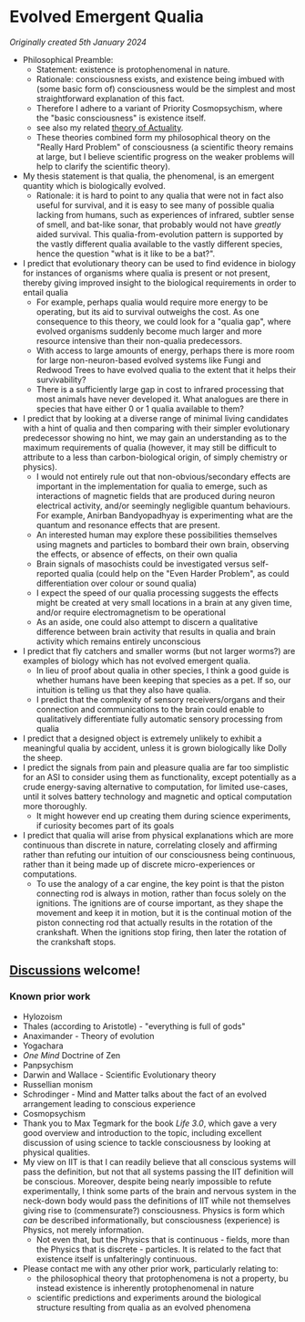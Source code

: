 # Evolved Emergent Qualia

*Originally created 5th January 2024*

- Philosophical Preamble:
  - Statement: existence is protophenomenal in nature.
  - Rationale: consciousness exists, and existence being imbued with (some basic form of) consciousness would be the simplest and most straightforward explanation of this fact.
  - Therefore I adhere to a variant of Priority Cosmopsychism, where the "basic consciousness" is existence itself.
  - see also my related [theory of Actuality](Nothing%20is%20a%20Contradiction.md).
  - These theories combined form my philosophical theory on the "Really Hard Problem" of consciousness (a scientific theory remains at large, but I believe scientific progress on the weaker problems will help to clarify the scientific theory).
- My thesis statement is that qualia, the phenomenal, is an emergent quantity which is biologically evolved.
  - Rationale: it is hard to point to any qualia that were not in fact also useful for survival, and it is easy to see many of possible qualia lacking from humans, such as experiences of infrared, subtler sense of smell, and bat-like sonar, that probably would not have *greatly* aided survival. This qualia-from-evolution pattern is supported by the vastly different qualia available to the vastly different species, hence the question "what is it like to be a bat?".
- I predict that evolutionary theory can be used to find evidence in biology for instances of organisms where qualia is present or not present, thereby giving improved insight to the biological requirements in order to entail qualia
  - For example, perhaps qualia would require more energy to be operating, but its aid to survival outweighs the cost. As one consequence to this theory, we could look for a "qualia gap", where evolved organisms suddenly become much larger and more resource intensive than their non-qualia predecessors.
  - With access to large amounts of energy, perhaps there is more room for large non-neuron-based evolved systems like Fungi and Redwood Trees to have evolved qualia to the extent that it helps their survivability?
  - There is a sufficiently large gap in cost to infrared processing that most animals have never developed it. What analogues are there in species that have either 0 or 1 qualia available to them?
- I predict that by looking at a diverse range of minimal living candidates with a hint of qualia and then comparing with their simpler evolutionary predecessor showing no hint, we may gain an understanding as to the maximum requirements of qualia (however, it may still be difficult to attribute to a less than carbon-biological origin, of simply chemistry or physics).
  - I would not entirely rule out that non-obvious/secondary effects are important in the implementation for qualia to emerge, such as interactions of magnetic fields that are produced during neuron electrical activity, and/or seemingly negligible quantum behaviours. For example, Anirban Bandyopadhyay is experimenting what are the quantum and resonance effects that are present.
  - An interested human may explore these possibilities themselves using magnets and particles to bombard their own brain, observing the effects, or absence of effects, on their own qualia
  - Brain signals of masochists could be investigated versus self-reported qualia (could help on the "Even Harder Problem", as could differentiation over colour or sound qualia)
  - I expect the speed of our qualia processing suggests the effects might be created at very small locations in a brain at any given time, and/or require electromagnetism to be operational
  - As an aside, one could also attempt to discern a qualitative difference between brain activity that results in qualia and brain activity which remains entirely unconscious
- I predict that fly catchers and smaller worms (but not larger worms?) are examples of biology which has not evolved emergent qualia.
  - In lieu of proof about qualia in other species, I think a good guide is whether humans have been keeping that species as a pet. If so, our intuition is telling us that they also have qualia.
  - I predict that the complexity of sensory receivers/organs and their connection and communications to the brain could enable to qualitatively differentiate fully automatic sensory processing from qualia
- I predict that a designed object is extremely unlikely to exhibit a meaningful qualia by accident, unless it is grown biologically like Dolly the sheep.
- I predict the signals from pain and pleasure qualia are far too simplistic for an ASI to consider using them as functionality, except potentially as a crude energy-saving alternative to computation, for limited use-cases, until it solves battery technology and magnetic and optical computation more thoroughly.
  - It might however end up creating them during science experiments, if curiosity becomes part of its goals
- I predict that qualia will arise from physical explanations which are more continuous than discrete in nature, correlating closely and affirming rather than refuting our intuition of our consciousness being continuous, rather than it being made up of discrete micro-experiences or computations.
  - To use the analogy of a car engine, the key point is that the piston connecting rod is always in motion, rather than focus solely on the ignitions. The ignitions are of course important, as they shape the movement and keep it in motion, but it is the continual motion of the piston connecting rod that actually results in the rotation of the crankshaft. When the ignitions stop firing, then later the rotation of the crankshaft stops.

## [Discussions](https://github.com/aliclark/the_wooden_sword/discussions) welcome!

### Known prior work
- Hylozoism
- Thales (according to Aristotle) - "everything is full of gods"
- Anaximander - Theory of evolution
- Yogachara
- *One Mind* Doctrine of Zen
- Panpsychism
- Darwin and Wallace - Scientific Evolutionary theory
- Russellian monism
- Schrodinger - Mind and Matter talks about the fact of an evolved arrangement leading to conscious experience
- Cosmopsychism
- Thank you to Max Tegmark for the book *Life 3.0*, which gave a very good overview and introduction to the topic, including excellent discussion of using science to tackle consciousness by looking at physical qualities.
- My view on IIT is that I can readily believe that all conscious systems will pass the definition, but not that all systems passing the IIT definition will be conscious. Moreover, despite being nearly impossible to refute experimentally, I think some parts of the brain and nervous system in the neck-down body would pass the definitions of IIT while not themselves giving rise to (commensurate?) consciousness. Physics is form which *can* be described informationally, but consciousness (experience) is Physics, not merely information.
  - Not even that, but the Physics that is continuous - fields, more than the Physics that is discrete - particles. It is related to the fact that existence itself is unfalteringly continuous.
- Please contact me with any other prior work, particularly relating to:
  - the philosophical theory that protophenomena is not a property, bu instead existence is inherently protophenomenal in nature
  - scientific predictions and experiments around the biological structure resulting from qualia as an evolved phenomena
